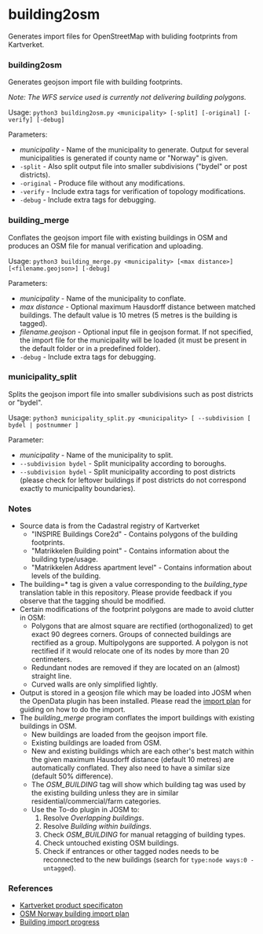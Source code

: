 # building2osm

Generates import files for OpenStreetMap with buliding footprints from Kartverket.

### building2osm

Generates geojson import file with building footprints.

_Note: The WFS service used is currently not delivering building polygons._

Usage: `python3 building2osm.py <municipality> [-split] [-original] [-verify] [-debug]`

Parameters:

* _municipality_ - Name of the municipality to generate. Output for several municipalities is generated if county name or "Norway" is given.
* `-split` - Also split output file into smaller subdivisions ("bydel" or post districts).
* `-original` - Produce file without any modifications.
* `-verify` - Include extra tags for verification of topology modifications.
* `-debug` - Include extra tags for debugging.

### building\_merge

Conflates the geojson import file with existing buildings in OSM and produces an OSM file for manual verification and uploading.

Usage: `python3 building_merge.py <municipality> [<max distance>] [<filename.geojson>] [-debug]`

Parameters:

* _municipality_ - Name of the municipality to conflate.
* _max distance_ - Optional maximum Hausdorff distance between matched buildings. The default value is 10 metres (5 metres is the building is tagged).
* _filename.geojson_ - Optional input file in geojson format. If not specified, the import file for the municipality will be loaded (it must be present in the default folder or in a predefined folder).
* `-debug` - Include extra tags for debugging.

### municipality\_split

Splits the geojson import file into smaller subdivisions such as post districts or "bydel".

Usage: `python3 municipality_split.py <municipality> [ --subdivision [ bydel | postnummer ]`

Parameter:

* _municipality_ - Name of the municipality to split.
* `--subdivision bydel` - Split municipality according to boroughs.
* `--subdivision bydel` - Split municipality according to post districts (please check for leftover buildings if post districts do not correspond exactly to municipality boundaries).

### Notes

* Source data is from the Cadastral registry of Kartverket
  * "INSPIRE Buildings Core2d" - Contains polygons of the building footprints.
  * "Matrikkelen Building point" - Contains information about the building type/usage.
  * "Matrikkelen Address apartment level" - Contains information about levels of the building.
* The building=\* tag is given a value corresponding to the _building\_type_ translation table in this repository. Please provide feedback if you observe that the tagging should be modified.
* Certain modifications of the footprint polygons are made to avoid clutter in OSM:
  * Polygons that are almost square are rectified (orthogonalized) to get exact 90 degrees corners. Groups of connected buildings are rectified as a group. Multipolygons are supported. A polygon is not rectified if it would relocate one of its nodes by more than 20 centimeters.
  * Redundant nodes are removed if they are located on an (almost) straight line.
  * Curved walls are only simplified lightly.
* Output is stored in a geosjon file which may be loaded into JOSM when the OpenData plugin has been installed. Please read the [import plan](https://wiki.openstreetmap.org/wiki/Import/Catalogue/Norway\_Building\_Import) for guiding on how to do the import.
* The _building\_merge_ program conflates the import buildings with existing buildings in OSM.
  * New buildings are loaded from the geojson import file.
  * Existing buildings are loaded from OSM.
  * New and existing buildings which are each other's best match within the given maximum Hausdorff distance (default 10 metres) are automatically conflated. They also need to have a similar size (default 50% difference).
  * The _OSM\_BUILDING_ tag will show which building tag was used by the existing building unless they are in similar residential/commercial/farm categories.
  * Use the To-do plugin in JOSM to:
    1. Resolve _Overlapping buildings_.
    2. Resolve _Building within buildings_.
    3. Check _OSM\_BUILDING_ for manual retagging of building types.
    4. Check untouched existing OSM buildings.
    5. Check if entrances or other tagged nodes needs to be reconnected to the new buildings (search for `type:node ways:0 -untagged`).

### References

* [Kartverket product specificaton](https://register.geonorge.no/data/documents/Produktspesifikasjoner\_Matrikkelen%20-%20Bygningspunkt\_v1\_produktspesifikasjon-matrikkelen-bygningspunkt-versjon20180501\_.pdf)
* [OSM Norway building import plan](https://wiki.openstreetmap.org/wiki/Import/Catalogue/Norway\_Building\_Import)
* [Building import progress](https://wiki.openstreetmap.org/wiki/Import/Catalogue/Norway\_Building\_Import/Progress)
